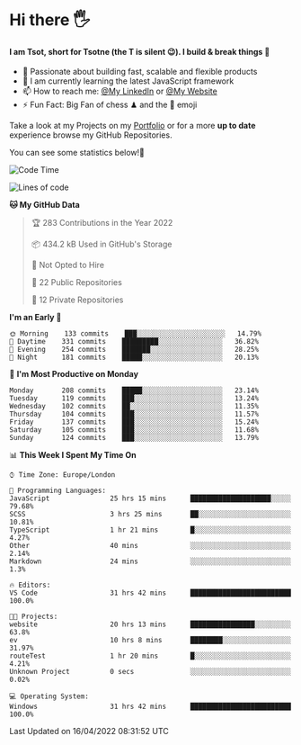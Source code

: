 # Hi there :raised_hand_with_fingers_splayed:
#### I am Tsot, short for Tsotne (the T is silent :wink:). I build & break things :space_invader:
- :telescope: Passionate about building fast, scalable and flexible products
- :seedling: I am currently learning the latest JavaScript framework 
- :mailbox: How to reach me: [@My LinkedIn](https://www.linkedin.com/in/tsotne-gvadzabia/) or [@My Website](https://tsotne.co.uk/contact)
- :zap: Fun Fact: Big Fan of chess ♟ and the 👾 emoji

Take a look at my Projects on my [Portfolio](https://tsotne.co.uk/) or for a more **up to date** experience browse my GitHub Repositories.

You can see some statistics below!:space_invader:
<!--START_SECTION:waka-->
![Code Time](http://img.shields.io/badge/Code%20Time-657%20hrs%208%20mins-blue)

![Lines of code](https://img.shields.io/badge/From%20Hello%20World%20I%27ve%20Written-2%20Million%20lines%20of%20code-blue)

**🐱 My GitHub Data** 

> 🏆 283 Contributions in the Year 2022
 > 
> 📦 434.2 kB Used in GitHub's Storage 
 > 
> 🚫 Not Opted to Hire
 > 
> 📜 22 Public Repositories 
 > 
> 🔑 12 Private Repositories  
 > 
**I'm an Early 🐤** 

```text
🌞 Morning    133 commits    ███░░░░░░░░░░░░░░░░░░░░░░   14.79% 
🌆 Daytime    331 commits    █████████░░░░░░░░░░░░░░░░   36.82% 
🌃 Evening    254 commits    ███████░░░░░░░░░░░░░░░░░░   28.25% 
🌙 Night      181 commits    █████░░░░░░░░░░░░░░░░░░░░   20.13%

```
📅 **I'm Most Productive on Monday** 

```text
Monday       208 commits    █████░░░░░░░░░░░░░░░░░░░░   23.14% 
Tuesday      119 commits    ███░░░░░░░░░░░░░░░░░░░░░░   13.24% 
Wednesday    102 commits    ██░░░░░░░░░░░░░░░░░░░░░░░   11.35% 
Thursday     104 commits    ███░░░░░░░░░░░░░░░░░░░░░░   11.57% 
Friday       137 commits    ███░░░░░░░░░░░░░░░░░░░░░░   15.24% 
Saturday     105 commits    ███░░░░░░░░░░░░░░░░░░░░░░   11.68% 
Sunday       124 commits    ███░░░░░░░░░░░░░░░░░░░░░░   13.79%

```


📊 **This Week I Spent My Time On** 

```text
⌚︎ Time Zone: Europe/London

💬 Programming Languages: 
JavaScript               25 hrs 15 mins      ████████████████████░░░░░   79.68% 
SCSS                     3 hrs 25 mins       ██░░░░░░░░░░░░░░░░░░░░░░░   10.81% 
TypeScript               1 hr 21 mins        █░░░░░░░░░░░░░░░░░░░░░░░░   4.27% 
Other                    40 mins             ░░░░░░░░░░░░░░░░░░░░░░░░░   2.14% 
Markdown                 24 mins             ░░░░░░░░░░░░░░░░░░░░░░░░░   1.3%

🔥 Editors: 
VS Code                  31 hrs 42 mins      █████████████████████████   100.0%

🐱‍💻 Projects: 
website                  20 hrs 13 mins      ████████████████░░░░░░░░░   63.8% 
ev                       10 hrs 8 mins       ████████░░░░░░░░░░░░░░░░░   31.97% 
routeTest                1 hr 20 mins        █░░░░░░░░░░░░░░░░░░░░░░░░   4.21% 
Unknown Project          0 secs              ░░░░░░░░░░░░░░░░░░░░░░░░░   0.02%

💻 Operating System: 
Windows                  31 hrs 42 mins      █████████████████████████   100.0%

```


 Last Updated on 16/04/2022 08:31:52 UTC
<!--END_SECTION:waka-->

